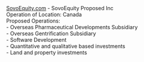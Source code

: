 <html><a href="www.sovoequity.com">SovoEquity.com</a> - SovoEquity Proposed Inc <br />
Operation of Location: Canada <br />
Proposed Operations: <br />
 - Overseas Pharmaceutical Developments Subsidiary <br />
 - Overseas Gentrification Subsidiary <br />
 - Software Development <br />
 - Quantitative and qualitative based investments <br />
 - Land and property investments <br />
       </html>
